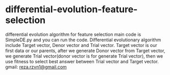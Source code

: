# differential-evolution-feature-selection
differential evolution algorithm for feature selection
main code is SimpleDE.py and you can run the code. 
Differential evolutionary algorithm include Target vector, Denor vector and Trial vector.
Target vector is our first data or our parents, after we generate Donor vector from Target vector, we generate Trial vector(donor vector is for generate Trial vector), then we use fitness to select best answer between Trial vector and Target vector.
              gmail: reza.rzvn1@gmail.com
